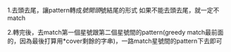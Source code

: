 1.去頭去尾，讓pattern轉成*號開頭*號結尾的形式
如果不能去頭去尾，就一定不match

2.轉完後，去match第一個星號跟第二個星號間的pattern(greedy match最前面的，因為最後打算用*cover剩餘的字串)，一路match星號間的pattern下去即可